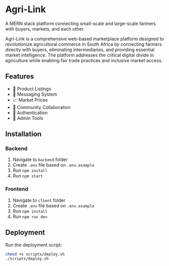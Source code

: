 # Agri-Link

A MERN stack platform connecting small-scale and large-scale farmers with buyers, markets, and each other.

Agri-Link is a comprehensive web-based marketplace platform designed to revolutionize agricultural commerce in South Africa by connecting farmers directly with buyers, eliminating intermediaries, and providing essential market intelligence. The platform addresses the critical digital divide in agriculture while enabling fair trade practices and inclusive market access.

## Features
- 🛒 Product Listings
- 💬 Messaging System
- 📈 Market Prices
- 🤝 Community Collaboration
- 🔐 Authentication
- 📄 Admin Tools

## Installation

### Backend
1. Navigate to `backend` folder
2. Create `.env` file based on `.env.example`
3. Run `npm install`
4. Run `npm start`

### Frontend
1. Navigate to `client` folder
2. Create `.env` file based on `.env.example`
3. Run `npm install`
4. Run `npm run dev`

## Deployment
Run the deployment script:
```bash
chmod +x scripts/deploy.sh
./scripts/deploy.sh